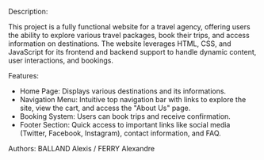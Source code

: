 Description:

This project is a fully functional website for a travel agency, offering users the ability to explore various travel packages, book their trips, and access information on destinations. The website leverages HTML, CSS, and JavaScript for its frontend and backend support to handle dynamic content, user interactions, and bookings.

Features:

- Home Page: Displays various destinations and its informations.
- Navigation Menu: Intuitive top navigation bar with links to explore the site, view the cart, and access the "About Us" page.
- Booking System: Users can book trips and receive confirmation.
- Footer Section: Quick access to important links like social media (Twitter, Facebook, Instagram), contact information, and FAQ.


Authors: BALLAND Alexis / FERRY Alexandre
